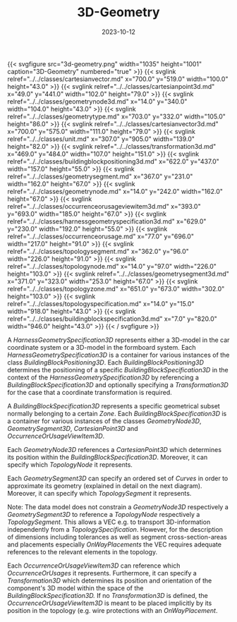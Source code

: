 ﻿---
title: 3D-Geometry
toc: false
type: specs
layout: diagram
date: "2023-10-12"
draft: false
specification: VEC
version: 2.1.0
documentType: "Recommendation"
elementType: Diagram
classes:
  - CartesianVector
  - CartesianPoint3D
  - GeometryNode3D
  - GeometryType
  - CartesianVector3D
  - Unit
  - Transformation3D
  - BuildingBlockPositioning3D
  - GeometrySegment
  - GeometryNode
  - OccurrenceOrUsageViewItem3D
  - HarnessGeometrySpecification3D
  - OccurrenceOrUsage
  - TopologySegment
  - TopologyNode
  - GeometrySegment3D
  - TopologyZone
  - TopologySpecification
  - BuildingBlockSpecification3D
menu:
  VEC-2.1.0:    
    parent: topology-and-geometry
    identifier: topology-and-geometry/3d-geometry
    weight: 1009006 

# Prev/next pager order (if `docs_section_pager` enabled in `params.toml`)
weight: 1009006
---
{{< svgfigure src="3d-geometry.png" width="1035" height="1001" caption="3D-Geometry" numbered="true" >}}
  {{< svglink relref="../../classes/cartesianvector.md" x="700.0" y="519.0" width="100.0" height="43.0" >}}
  {{< svglink relref="../../classes/cartesianpoint3d.md" x="49.0" y="441.0" width="102.0" height="79.0" >}}
  {{< svglink relref="../../classes/geometrynode3d.md" x="14.0" y="340.0" width="104.0" height="43.0" >}}
  {{< svglink relref="../../classes/geometrytype.md" x="703.0" y="332.0" width="105.0" height="86.0" >}}
  {{< svglink relref="../../classes/cartesianvector3d.md" x="700.0" y="575.0" width="111.0" height="79.0" >}}
  {{< svglink relref="../../classes/unit.md" x="307.0" y="905.0" width="139.0" height="82.0" >}}
  {{< svglink relref="../../classes/transformation3d.md" x="469.0" y="484.0" width="107.0" height="151.0" >}}
  {{< svglink relref="../../classes/buildingblockpositioning3d.md" x="622.0" y="437.0" width="157.0" height="55.0" >}}
  {{< svglink relref="../../classes/geometrysegment.md" x="367.0" y="231.0" width="162.0" height="67.0" >}}
  {{< svglink relref="../../classes/geometrynode.md" x="14.0" y="242.0" width="162.0" height="67.0" >}}
  {{< svglink relref="../../classes/occurrenceorusageviewitem3d.md" x="393.0" y="693.0" width="185.0" height="67.0" >}}
  {{< svglink relref="../../classes/harnessgeometryspecification3d.md" x="629.0" y="230.0" width="192.0" height="55.0" >}}
  {{< svglink relref="../../classes/occurrenceorusage.md" x="77.0" y="696.0" width="217.0" height="91.0" >}}
  {{< svglink relref="../../classes/topologysegment.md" x="362.0" y="96.0" width="226.0" height="91.0" >}}
  {{< svglink relref="../../classes/topologynode.md" x="14.0" y="97.0" width="226.0" height="103.0" >}}
  {{< svglink relref="../../classes/geometrysegment3d.md" x="371.0" y="323.0" width="253.0" height="67.0" >}}
  {{< svglink relref="../../classes/topologyzone.md" x="651.0" y="673.0" width="302.0" height="103.0" >}}
  {{< svglink relref="../../classes/topologyspecification.md" x="14.0" y="15.0" width="918.0" height="43.0" >}}
  {{< svglink relref="../../classes/buildingblockspecification3d.md" x="7.0" y="820.0" width="946.0" height="43.0" >}}
{{< / svgfigure >}}
<p> A <i>HarnessGeometrySpecification3D</i> represents either a 3D-model in the car coordinate system or a 3D-model in the formboard system. Each <i>HarnessGeometrySpecification3D</i> is a container for various instances of the class <i>BuildingBlockPositioning3D</i>. Each <i>BuildingBlockPositioning3D</i> determines the positioning of a specific <i>BuildingBlockSpecification3D</i> in the context of the <i>HarnessGeometrySpecification3D</i> by referencing a <i>BuildingBlockSpecification3D</i> and optionally specifying a <i>Transformation3D</i> for the case that a coordinate transformation is required.      </p>      <p> A <i>BuildingBlockSpecification3D</i> represents a specific geometrical subset normally belonging to a certain <i>Zone</i>. Each <i>BuildingBlockSpecification3D</i> is a container for various instances of the classes <i>GeometryNode3D</i>, <i>GeometrySegment3D</i>, <i>CartesianPoint3D</i> and <i>OccurrenceOrUsageViewItem3D</i>.      </p>      <p> Each <i>GeometryNode3D</i> references a <i>CartesianPoint3D</i> which determines its position within the <i>BuildingBlockSpecification3D</i>. Moreover, it can specify which <i>TopologyNode</i> it represents.      </p>      <p> Each <i>GeometrySegment3D</i> can specify an ordered set of <i>Curves</i> in order to approximate its geometry (explained in detail on the next diagram). Moreover, it can specify which <i>TopologySegment</i> it represents.      </p>      <p> Note: The data model does not constrain a <i>GeometryNode3D</i> respectively a <i>GeometrySegment3D</i> to reference a <i>TopologyNode</i> respectively a <i>TopologySegment</i>. This allows a VEC e.g. to transport 3D-information independently from a <i>TopologySpecification</i>. However, for the description of dimensions including tolerances as well as segment cross-section-areas and placements especially <i>OnWayPlacements</i> the VEC requires adequate references to the relevant elements in the topology.      </p>      <p> Each <i>OccurrenceOrUsageViewItem3D</i> can reference which <i>OccurrenceOrUsages</i> it represents. Furthermore, it can specify a <i>Transformation3D</i> which determines its position and orientation of the component's 3D model within the space of the <i>BuildingBlockSpecification3D. </i>If no <i>Transformation3D</i> is defined, the <i>OccurrenceOrUsageViewItem3D </i>is meant to be placed implicitly by its position in the topology (e.g. wire protections with an <i>OnWayPlacement</i>.      </p>